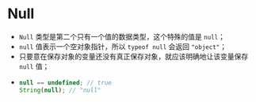 # Null

* `Null` 类型是第二个只有一个值的数据类型，这个特殊的值是 `null`；
* `null` 值表示一个空对象指针，所以 `typeof null` 会返回 `"object"`；
* 只要意在保存对象的变量还没有真正保存对象，就应该明确地让该变量保存 `null` 值；
* ```js
  null == undefined; // true
  String(null); // "null"
  ```

